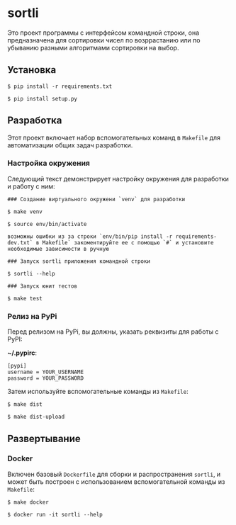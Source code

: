 # sortli

Это проект программы с интерфейсом командной строки, она предназначена для сортировки чисел по возррастанию или по убыванию разными алгоритмами сортировки на выбор.

## Установка

```
$ pip install -r requirements.txt

$ pip install setup.py
```

## Разработка

Этот проект включает набор вспомогательных команд в `Makefile` для автоматизации общих задач разработки.

### Настройка окружения

Следующий текст демонстрирует настройку окружения для разработки и работу с ним:

```
### Создание виртуального окружени `venv` для разработки

$ make venv

$ source env/bin/activate

возможны ошибки из за строки `env/bin/pip install -r requirements-dev.txt` в Makefile` закоментируйте ее с помощью `#` и установите необходимые зависимости в ручную

### Запуск sortli приложения командной строки

$ sortli --help

### Запуск юнит тестов

$ make test
```


### Релиз на PyPi

Перед релизом на PyPi, вы должны, указать реквизиты для работы с PyPI:

**~/.pypirc**:

```
[pypi]
username = YOUR_USERNAME
password = YOUR_PASSWORD
```
Затем используйте вспомогательные команды из `Makefile`:

```
$ make dist

$ make dist-upload
```

## Развертывание

### Docker

Включен базовый `Dockerfile` для сборки и распространения `sortli`,
и может быть построен с использованием вспомогательной команды из `Makefile`:

```
$ make docker

$ docker run -it sortli --help
```
